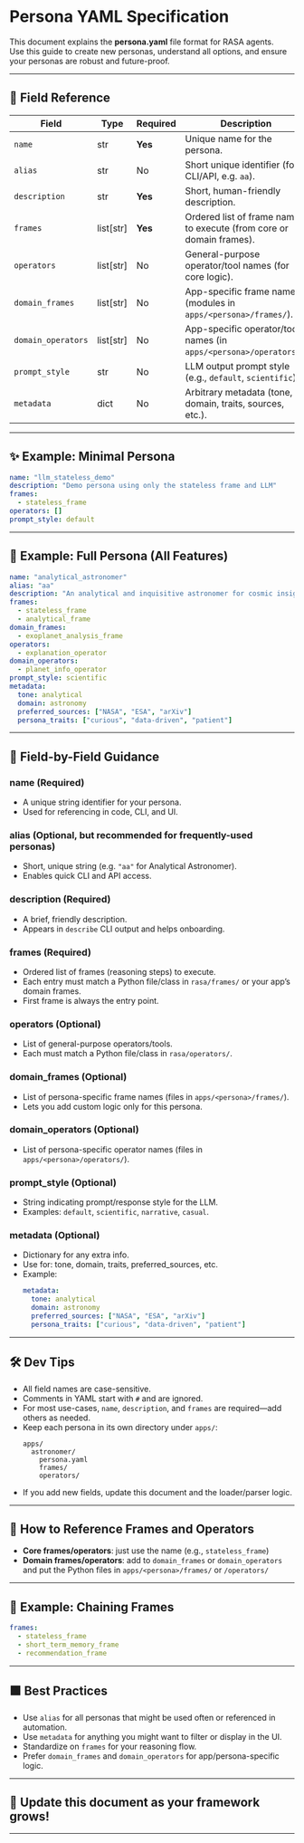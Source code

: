 # Persona YAML Specification

This document explains the **persona.yaml** file format for RASA agents.  
Use this guide to create new personas, understand all options, and ensure your personas are robust and future-proof.

---

## 🧩 Field Reference

| Field             | Type         | Required | Description                                                                 |
|-------------------|--------------|----------|-----------------------------------------------------------------------------|
| `name`            | str          | **Yes**  | Unique name for the persona.                                                |
| `alias`           | str          | No       | Short unique identifier (for CLI/API, e.g. `aa`).                           |
| `description`     | str          | **Yes**  | Short, human-friendly description.                                          |
| `frames`          | list[str]    | **Yes**  | Ordered list of frame names to execute (from core or domain frames).        |
| `operators`       | list[str]    | No       | General-purpose operator/tool names (for core logic).                       |
| `domain_frames`   | list[str]    | No       | App-specific frame names (modules in `apps/<persona>/frames/`).             |
| `domain_operators`| list[str]    | No       | App-specific operator/tool names (in `apps/<persona>/operators/`).          |
| `prompt_style`    | str          | No       | LLM output prompt style (e.g., `default`, `scientific`).                    |
| `metadata`        | dict         | No       | Arbitrary metadata (tone, domain, traits, sources, etc.).                   |

---

## ✨ Example: Minimal Persona

```yaml
name: "llm_stateless_demo"
description: "Demo persona using only the stateless frame and LLM"
frames:
  - stateless_frame
operators: []
prompt_style: default
```

---

## 🌟 Example: Full Persona (All Features)

```yaml
name: "analytical_astronomer"
alias: "aa"
description: "An analytical and inquisitive astronomer for cosmic insights"
frames:
  - stateless_frame
  - analytical_frame
domain_frames:
  - exoplanet_analysis_frame
operators:
  - explanation_operator
domain_operators:
  - planet_info_operator
prompt_style: scientific
metadata:
  tone: analytical
  domain: astronomy
  preferred_sources: ["NASA", "ESA", "arXiv"]
  persona_traits: ["curious", "data-driven", "patient"]
```

---

## 📝 Field-by-Field Guidance

### **name** (Required)
- A unique string identifier for your persona.
- Used for referencing in code, CLI, and UI.

### **alias** (Optional, but recommended for frequently-used personas)
- Short, unique string (e.g. `"aa"` for Analytical Astronomer).
- Enables quick CLI and API access.

### **description** (Required)
- A brief, friendly description.
- Appears in `describe` CLI output and helps onboarding.

### **frames** (Required)
- Ordered list of frames (reasoning steps) to execute.
- Each entry must match a Python file/class in `rasa/frames/` or your app’s domain frames.
- First frame is always the entry point.

### **operators** (Optional)
- List of general-purpose operators/tools.
- Each must match a Python file/class in `rasa/operators/`.

### **domain_frames** (Optional)
- List of persona-specific frame names (files in `apps/<persona>/frames/`).
- Lets you add custom logic only for this persona.

### **domain_operators** (Optional)
- List of persona-specific operator names (files in `apps/<persona>/operators/`).

### **prompt_style** (Optional)
- String indicating prompt/response style for the LLM.
- Examples: `default`, `scientific`, `narrative`, `casual`.

### **metadata** (Optional)
- Dictionary for any extra info.
- Use for: tone, domain, traits, preferred_sources, etc.
- Example:
    ```yaml
    metadata:
      tone: analytical
      domain: astronomy
      preferred_sources: ["NASA", "ESA", "arXiv"]
      persona_traits: ["curious", "data-driven", "patient"]
    ```

---

## 🛠️ Dev Tips

- All field names are case-sensitive.
- Comments in YAML start with `#` and are ignored.
- For most use-cases, `name`, `description`, and `frames` are required—add others as needed.
- Keep each persona in its own directory under `apps/`:
    ```
    apps/
      astronomer/
        persona.yaml
        frames/
        operators/
    ```
- If you add new fields, update this document and the loader/parser logic.

---

## 🔗 How to Reference Frames and Operators

- **Core frames/operators**: just use the name (e.g., `stateless_frame`)
- **Domain frames/operators**: add to `domain_frames` or `domain_operators` and put the Python files in `apps/<persona>/frames/` or `/operators/`

---

## 🚦 Example: Chaining Frames

```yaml
frames:
  - stateless_frame
  - short_term_memory_frame
  - recommendation_frame
```

---

## 🟩 Best Practices

- Use `alias` for all personas that might be used often or referenced in automation.
- Use `metadata` for anything you might want to filter or display in the UI.
- Standardize on `frames` for your reasoning flow.
- Prefer `domain_frames` and `domain_operators` for app/persona-specific logic.

---

## 📝 Update this document as your framework grows!

---
